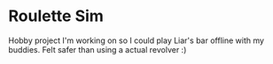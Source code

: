 # Roulette Sim
 
Hobby project I'm working on so I could play Liar's bar offline with my buddies.
Felt safer than using a actual revolver :)
